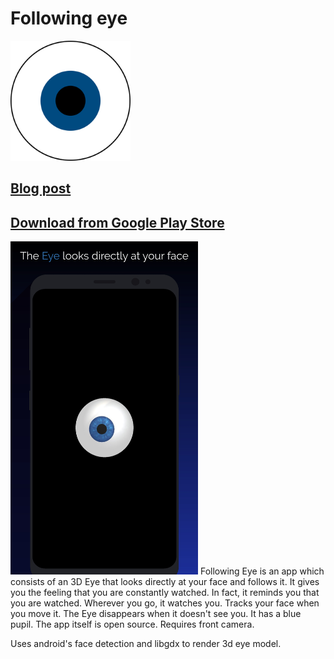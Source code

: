 # Following eye

<img src="icon.png" width="192">

## [Blog post](https://ivanludvig.github.io/blog/2019/07/20/calculating-screen-to-face-distance-android.html)
## [Download from Google Play Store](https://play.google.com/store/apps/details?id=ru.ivanludvig.followingeye)

<img src="screenshot.jpg" width="300">
Following Eye is an app which consists of an 3D Eye that looks directly at your face and follows it. It gives you the feeling that you are constantly watched. In fact, it reminds you that you are watched. Wherever you go, it watches you. Tracks your face when you move it. The Eye disappears when it doesn't see you. It has a blue pupil. The app itself is open source. Requires front camera.

Uses android's face detection and libgdx to render 3d eye model.

